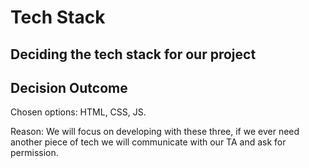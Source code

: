 # Tech Stack

## Deciding the tech stack for our project

## Decision Outcome

Chosen options: HTML, CSS, JS.

Reason: We will focus on developing with these three, if we ever need another piece of tech we will communicate with our TA and ask for permission.
